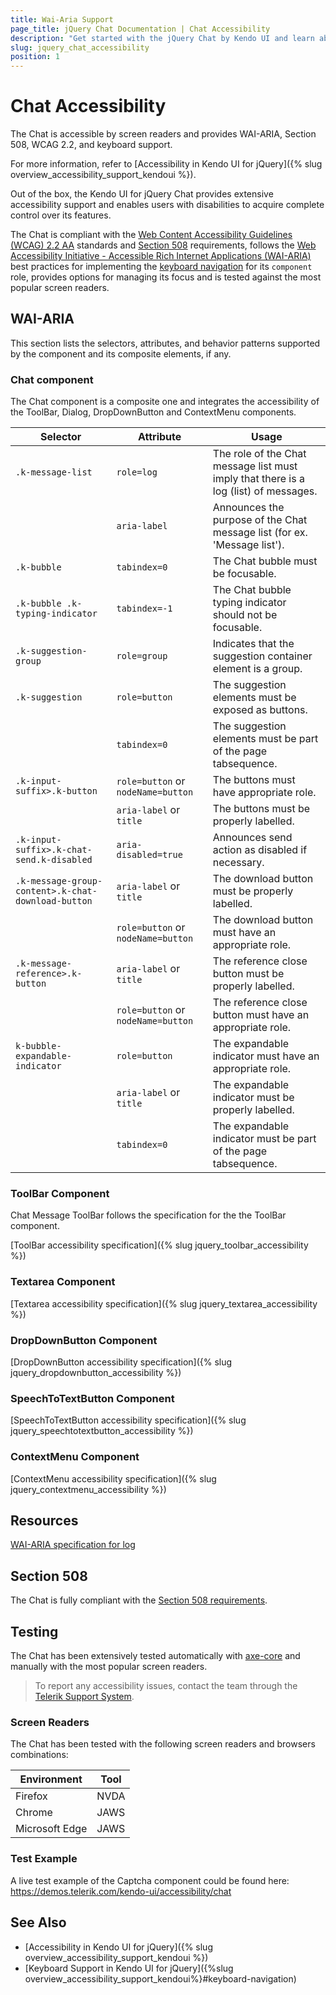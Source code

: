 ```yaml
---
title: Wai-Aria Support
page_title: jQuery Chat Documentation | Chat Accessibility
description: "Get started with the jQuery Chat by Kendo UI and learn about its accessibility support for WAI-ARIA, Section 508, and WCAG 2.2."
slug: jquery_chat_accessibility
position: 1
---
```


# Chat Accessibility

The Chat is accessible by screen readers and provides WAI-ARIA, Section 508, WCAG 2.2, and keyboard support.

For more information, refer to [Accessibility in Kendo UI for jQuery]({% slug overview_accessibility_support_kendoui %}).




Out of the box, the Kendo UI for jQuery Chat provides extensive accessibility support and enables users with disabilities to acquire complete control over its features.


The Chat is compliant with the [Web Content Accessibility Guidelines (WCAG) 2.2 AA](https://www.w3.org/TR/WCAG22/) standards and [Section 508](https://www.section508.gov/) requirements, follows the [Web Accessibility Initiative - Accessible Rich Internet Applications (WAI-ARIA)](https://www.w3.org/WAI/ARIA/apg/) best practices for implementing the [keyboard navigation](#keyboard-navigation) for its `component` role, provides options for managing its focus and is tested against the most popular screen readers.

## WAI-ARIA


This section lists the selectors, attributes, and behavior patterns supported by the component and its composite elements, if any.

### Chat component


The Chat component is a composite one and integrates the accessibility of the ToolBar, Dialog, DropDownButton and ContextMenu components.

| Selector | Attribute | Usage |
| -------- | --------- | ----- |
| `.k-message-list` | `role=log` | The role of the Chat message list must imply that there is a log (list) of messages. |
|  | `aria-label` | Announces the purpose of the Chat message list (for ex. 'Message list'). |
| `.k-bubble` | `tabindex=0` | The Chat bubble must be focusable. |
| `.k-bubble .k-typing-indicator` | `tabindex=-1` | The Chat bubble typing indicator should not be focusable. |
| `.k-suggestion-group` | `role=group` | Indicates that the suggestion container element is a group. |
| `.k-suggestion` | `role=button` | The suggestion elements must be exposed as buttons. |
|  | `tabindex=0` | The suggestion elements must be part of the page tabsequence. |
| `.k-input-suffix>.k-button` | `role=button` or `nodeName=button` | The buttons must have appropriate role. |
|  | `aria-label` or `title` | The buttons must be properly labelled. |
| `.k-input-suffix>.k-chat-send.k-disabled` | `aria-disabled=true` | Announces send action as disabled if necessary. |
| `.k-message-group-content>.k-chat-download-button` | `aria-label` or `title` | The download button must be properly labelled. |
|  | `role=button` or `nodeName=button` | The download button must have an appropriate role. |
| `.k-message-reference>.k-button` | `aria-label` or `title` | The reference close button must be properly labelled. |
|  | `role=button` or `nodeName=button` | The reference close button must have an appropriate role. |
| `k-bubble-expandable-indicator` | `role=button` | The expandable indicator must have an appropriate role. |
|  | `aria-label` or `title` | The expandable indicator must be properly labelled. |
|  | `tabindex=0` | The expandable indicator must be part of the page tabsequence. |

### ToolBar Component


Chat Message ToolBar follows the specification for the the ToolBar component.

[ToolBar accessibility specification]({% slug jquery_toolbar_accessibility %})

### Textarea Component

[Textarea accessibility specification]({% slug jquery_textarea_accessibility %})

### DropDownButton Component

[DropDownButton accessibility specification]({% slug jquery_dropdownbutton_accessibility %})

### SpeechToTextButton Component

[SpeechToTextButton accessibility specification]({% slug jquery_speechtotextbutton_accessibility %})

### ContextMenu Component

[ContextMenu accessibility specification]({% slug jquery_contextmenu_accessibility %})

## Resources

[WAI-ARIA specification for log](https://www.w3.org/TR/wai-aria-1.2/#log)

## Section 508


The Chat is fully compliant with the [Section 508 requirements](http://www.section508.gov/).

## Testing


The Chat has been extensively tested automatically with [axe-core](https://github.com/dequelabs/axe-core) and manually with the most popular screen readers.

> To report any accessibility issues, contact the team through the [Telerik Support System](https://www.telerik.com/account/support-center).

### Screen Readers


The Chat has been tested with the following screen readers and browsers combinations:

| Environment | Tool |
| ----------- | ---- |
| Firefox | NVDA |
| Chrome | JAWS |
| Microsoft Edge | JAWS |



### Test Example

A live test example of the Captcha component could be found here: https://demos.telerik.com/kendo-ui/accessibility/chat

## See Also

* [Accessibility in Kendo UI for jQuery]({% slug overview_accessibility_support_kendoui %})
* [Keyboard Support in Kendo UI for jQuery]({%slug overview_accessibility_support_kendoui%}#keyboard-navigation)